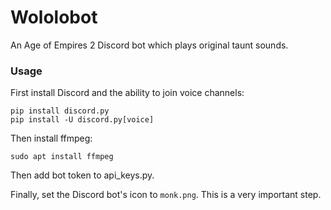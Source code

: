 # Wololobot

An Age of Empires 2 Discord bot which plays original taunt sounds.

### Usage

First install Discord and the ability to join voice channels:
```
pip install discord.py
pip install -U discord.py[voice]
```
Then install ffmpeg:
```
sudo apt install ffmpeg
```
Then add bot token to api_keys.py.

Finally, set the Discord bot's icon to `monk.png`. This is a very important step.
